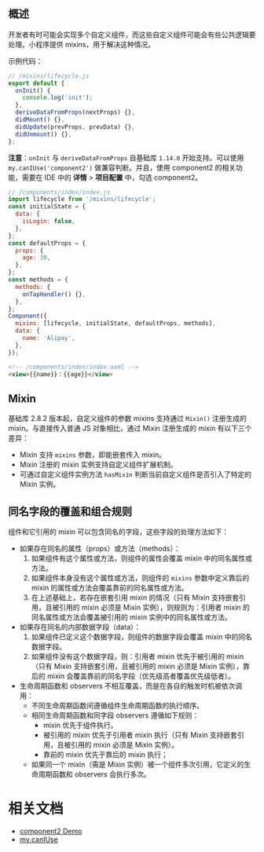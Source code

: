 ## 概述

开发者有时可能会实现多个自定义组件，而这些自定义组件可能会有些公共逻辑要处理。小程序提供 mixins，用于解决这种情况。

示例代码：

```javascript
// /mixins/lifecycle.js
export default {
  onInit() {
    console.log('init');
  },
  deriveDataFromProps(nextProps) {},
  didMount() {},
  didUpdate(prevProps, prevData) {},
  didUnmount() {},
};
```

**注意**：`onInit` 与 `deriveDataFromProps` 自基础库 `1.14.0` 开始支持。可以使用 `my.canIUse('component2')` 做兼容判断。并且，使用 component2 的相关功能，需要在 IDE 中的 **详情** > **项目配置** 中，勾选 component2。

```javascript
// /components/index/index.js
import lifecycle from '/mixins/lifecycle';
const initialState = {
  data: {
    isLogin: false,
  },
};
const defaultProps = {
  props: {
    age: 30,
  },
};
const methods = {
  methods: {
    onTapHandler() {},
  },
};
Component({
  mixins: [lifecycle, initialState, defaultProps, methods],
  data: {
    name: 'Alipay',
  },
});
```

```html
<!-- /components/index/index.axml -->
<view>{{name}}：{{age}}</view>
```
## Mixin

基础库 2.8.2 版本起，自定义组件的参数 mixins 支持通过 `Mixin()` 注册生成的 mixin。与直接传入普通 JS 对象相比，通过 Mixin 注册生成的 mixin 有以下三个差异：

- Mixin 支持 `mixins` 参数，即能嵌套传入 mixin。
- Mixin 注册的 mixin 实例支持自定义组件扩展机制。
- 可通过自定义组件实例方法 `hasMixin` 判断当前自定义组件是否引入了特定的 Mixin 实例。

## 同名字段的覆盖和组合规则

组件和它引用的 mixin 可以包含同名的字段，这些字段的处理方法如下：

- 如果存在同名的属性（props）或方法（methods）：
   1. 如果组件有这个属性或方法，则组件的属性会覆盖 mixin 中的同名属性或方法。
   2. 如果组件本身没有这个属性或方法，则组件的 `mixins` 参数中定义靠后的 mixin 的属性或方法会覆盖靠前的同名属性或方法。
   3. 在上述基础上，若存在嵌套引用 mixin 的情况（只有 Mixin 支持嵌套引用，且被引用的 mixin 必须是 Mixin 实例），则规则为：引用者 mixin 的同名属性或方法会覆盖被引用的 mixin 实例中的同名属性或方法。
- 如果存在同名的内部数据字段（data）：
   1. 如果组件已定义这个数据字段，则组件的数据字段会覆盖 mixin 中的同名数据字段。
   2. 如果组件没有这个数据字段，则：引用者 mixin 优先于被引用的 mixin（只有 Mixin 支持嵌套引用，且被引用的 mixin 必须是 Mixin 实例），靠后的 mixin 会覆盖靠前的同名字段（优先级高者覆盖优先级低者）。
- 生命周期函数和 observers 不相互覆盖，而是在各自的触发时机被依次调用：
   - 不同生命周期函数间遵循组件生命周期函数的执行顺序。
   - 相同生命周期函数和同字段 observers 遵循如下规则：
      - mixin 优先于组件执行。
      - 被引用的 mixin 优先于引用者 mixin 执行（只有 Mixin 支持嵌套引用，且被引用的 mixin 必须是 Mixin 实例）。
      - 靠前的 mixin 优先于靠后的 mixin 执行；
   - 如果同一个 mixin（需是 Mixin 实例）被一个组件多次引用，它定义的生命周期函数和 observers 会执行多次。

# 相关文档

- [component2 Demo](https://github.com/ant-mini-program/component2-demo)
- [my.canIUse](https://opendocs.alipay.com/mini/api/can-i-use)
